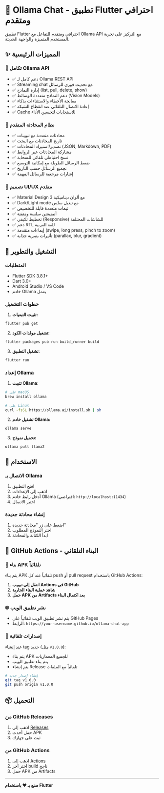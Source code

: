 # 🤖 Ollama Chat - تطبيق Flutter احترافي ومتقدم

تطبيق Flutter احترافي ومتقدم للتفاعل مع Ollama API مع التركيز على تجربة المستخدم المتميزة والواجهة الحديثة.

## ✨ المميزات الرئيسية

### 🔌 تكامل Ollama API
- ✅ دعم كامل لـ Ollama REST API
- ✅ Streaming chat مع تحديث فوري للرسائل
- ✅ إدارة النماذج (list, pull, delete, show)
- ✅ دعم النماذج متعددة الوسائط (Vision Models)
- ✅ معالجة الأخطاء والاستثناءات بذكاء
- ✅ إعادة الاتصال التلقائي عند انقطاع الشبكة
- ✅ Cache للاستجابات لتحسين الأداء

### 💬 نظام المحادثة المتقدم
- ✅ محادثات متعددة مع تبويبات
- ✅ تاريخ المحادثات مع البحث
- ✅ تصدير/استيراد المحادثات (JSON, Markdown, PDF)
- ✅ مشاركة المحادثات عبر الروابط
- ✅ نسخ احتياطي تلقائي للسحابة
- ✅ ضغط الرسائل الطويلة مع إمكانية التوسيع
- ✅ تجميع الرسائل حسب التاريخ
- ✅ إشارات مرجعية للرسائل المهمة

### 🎨 تصميم UI/UX متقدم
- ✅ Material Design 3 مع ألوان ديناميكية
- ✅ Dark/Light mode مع تبديل سلس
- ✅ ثيمات متعددة قابلة للتخصيص
- ✅ أنيميشن سلسة ومتقنة
- ✅ تخطيط تكيفي (Responsive) للشاشات المختلفة
- ✅ دعم RTL للغة العربية
- ✅ إيماءات متقدمة (swipe, long press, pinch to zoom)
- ✅ تأثيرات بصرية جذابة (parallax, blur, gradient)

## 🚀 التشغيل والتطوير

### المتطلبات
- Flutter SDK 3.8.1+
- Dart 3.0+
- Android Studio / VS Code
- خادم Ollama يعمل

### خطوات التشغيل

1. **تثبيت التبعيات:**
```bash
flutter pub get
```

2. **تشغيل مولدات الكود:**
```bash
flutter packages pub run build_runner build
```

3. **تشغيل التطبيق:**
```bash
flutter run
```

### إعداد Ollama

1. **تثبيت Ollama:**
```bash
# على macOS
brew install ollama

# على Linux
curl -fsSL https://ollama.ai/install.sh | sh
```

2. **تشغيل خادم Ollama:**
```bash
ollama serve
```

3. **تحميل نموذج:**
```bash
ollama pull llama2
```

## 🎯 الاستخدام

### الاتصال بـ Ollama
1. افتح التطبيق
2. اذهب إلى الإعدادات
3. أدخل رابط خادم Ollama (افتراضي: `http://localhost:11434`)
4. اختبر الاتصال

### إنشاء محادثة جديدة
1. اضغط على زر "محادثة جديدة"
2. اختر النموذج المطلوب
3. ابدأ الكتابة والمحادثة

## 🚀 GitHub Actions - البناء التلقائي

### 📱 بناء APK تلقائياً
يتم بناء APK تلقائياً عند كل push أو pull request باستخدام GitHub Actions:

1. **انتقل إلى تبويب Actions في GitHub**
2. **شاهد عملية البناء الجارية**
3. **حمل APK من Artifacts بعد اكتمال البناء**

### 🌐 نشر تطبيق الويب
- يتم نشر تطبيق الويب تلقائياً على GitHub Pages
- الرابط: `https://your-username.github.io/ollama-chat-app`

### 🎉 إصدارات تلقائية
عند إنشاء tag جديد (مثل `v1.0.0`):
- يتم بناء APK للجميع المعماريات
- يتم بناء تطبيق الويب
- يتم إنشاء Release تلقائياً مع الملفات

```bash
# إنشاء إصدار جديد
git tag v1.0.0
git push origin v1.0.0
```

## 📦 التحميل

### من GitHub Releases
1. اذهب إلى [Releases](https://github.com/Yussefgafer/ollama_APP/releases)
2. حمل أحدث APK
3. ثبت على جهازك

### من GitHub Actions
1. اذهب إلى [Actions](https://github.com/Yussefgafer/ollama_APP/actions)
2. اختر آخر build ناجح
3. حمل APK من Artifacts

---

**صنع بـ ❤️ باستخدام Flutter**

